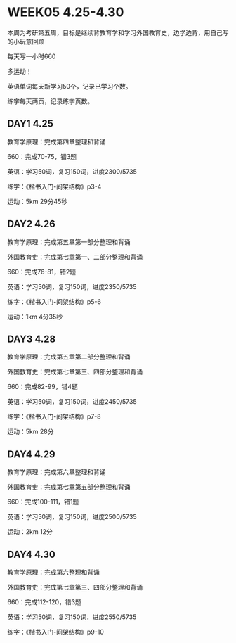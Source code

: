 # WEEK05 4.25-4.30

本周为考研第五周，目标是继续背教育学和学习外国教育史，边学边背，用自己写的小玩意回顾

每天写一小时660

多运动！

英语单词每天新学习50个，记录已学习个数。

练字每天两页，记录练字页数。

## DAY1 4.25

教育学原理：完成第四章整理和背诵

660：完成70-75，错3题

英语：学习50词，复习150词，进度2300/5735

练字：《楷书入门-间架结构》p3-4

运动：5km 29分45秒

## DAY2 4.26

教育学原理：完成第五章第一部分整理和背诵

外国教育史：完成第七章第一、二部分整理和背诵

660：完成76-81，错2题

英语：学习50词，复习150词，进度2350/5735

练字：《楷书入门-间架结构》p5-6

运动：1km 4分35秒

## DAY3 4.28

教育学原理：完成第五章第二部分整理和背诵

外国教育史：完成第七章第三、四部分整理和背诵

660：完成82-99，错4题

英语：学习50词，复习150词，进度2450/5735

练字：《楷书入门-间架结构》p7-8

运动：5km 28分

## DAY4 4.29

教育学原理：完成第六章整理和背诵

外国教育史：完成第七章第五部分整理和背诵

660：完成100-111，错1题

英语：学习50词，复习150词，进度2500/5735

运动：2km 12分

## DAY4 4.30

教育学原理：完成第六整理和背诵

外国教育史：完成第七章第三、四部分整理和背诵

660：完成112-120，错3题

英语：学习50词，复习150词，进度2550/5735

练字：《楷书入门-间架结构》p9-10
